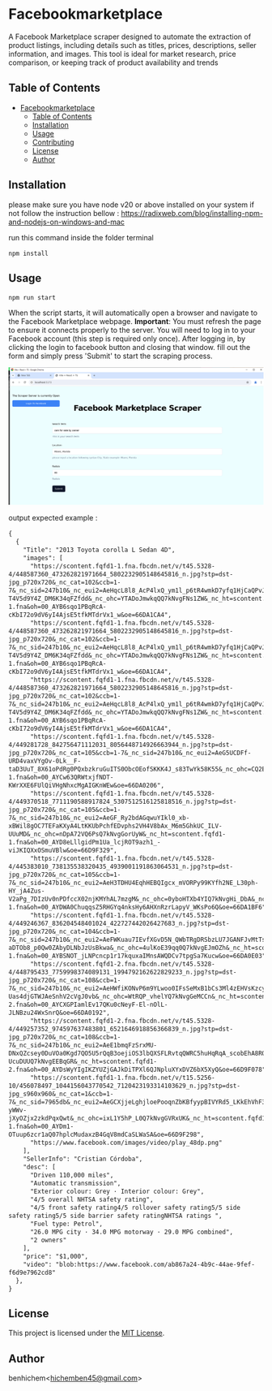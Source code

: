 # Facebookmarketplace

A Facebook Marketplace scraper designed to automate the extraction of product listings, including details such as titles, prices, descriptions, seller information, and images. This tool is ideal for market research, price comparison, or keeping track of product availability and trends

## Table of Contents
- [Facebookmarketplace](#param-githubrepo--replace------titlecase)
  - [Table of Contents](#table-of-contents)
  - [Installation](#installation)
  - [Usage](#usage)
  - [Contributing](#contributing)
  - [License](#license)
  - [Author](#author)

## Installation
please make sure you have node v20 or above installed on your system 
if not follow the instruction bellow : https://radixweb.com/blog/installing-npm-and-nodejs-on-windows-and-mac

run this command inside the folder terminal 
```
npm install
```
## Usage


```
npm run start

```
When the script starts, it will automatically open a browser and navigate to the Facebook Marketplace webpage.
**Important**: You must refresh the page to ensure it connects properly to the server.
You will need to log in to your Facebook account (this step is required only once). After logging in, by clicking the login to facebook button and closing that window.
fill out the form and simply press 'Submit' to start the scraping process.

![browserprocess](./public/New_Bitmap_Image.png)

output expected example : 
```
{
  {
    "Title": "2013 Toyota corolla L Sedan 4D",
    "images": [
      "https://scontent.fqfd1-1.fna.fbcdn.net/v/t45.5328-4/448587360_473262821971664_5802232905148645816_n.jpg?stp=dst-jpg_p720x720&_nc_cat=102&ccb=1-7&_nc_sid=247b10&_nc_eui2=AeHqcL8l8_AcP4lxQ_ym1l_p6tR4wmkD7yfq1HjCaQPvJ5UTgz6j4Le0jSNUKxO7Q-T4V5d9Y4Z_DM6K34qFZfdd&_nc_ohc=YTADoJmwkqQQ7kNvgFNs1ZW&_nc_ht=scontent.fqfd1-1.fna&oh=00_AYB6sqo1PBqRcA-cKbI72o9dV6yI4AjsE5tfkMTdrVx1_w&oe=66DA1CA4",
      "https://scontent.fqfd1-1.fna.fbcdn.net/v/t45.5328-4/448587360_473262821971664_5802232905148645816_n.jpg?stp=dst-jpg_p720x720&_nc_cat=102&ccb=1-7&_nc_sid=247b10&_nc_eui2=AeHqcL8l8_AcP4lxQ_ym1l_p6tR4wmkD7yfq1HjCaQPvJ5UTgz6j4Le0jSNUKxO7Q-T4V5d9Y4Z_DM6K34qFZfdd&_nc_ohc=YTADoJmwkqQQ7kNvgFNs1ZW&_nc_ht=scontent.fqfd1-1.fna&oh=00_AYB6sqo1PBqRcA-cKbI72o9dV6yI4AjsE5tfkMTdrVx1_w&oe=66DA1CA4",
      "https://scontent.fqfd1-1.fna.fbcdn.net/v/t45.5328-4/448587360_473262821971664_5802232905148645816_n.jpg?stp=dst-jpg_p720x720&_nc_cat=102&ccb=1-7&_nc_sid=247b10&_nc_eui2=AeHqcL8l8_AcP4lxQ_ym1l_p6tR4wmkD7yfq1HjCaQPvJ5UTgz6j4Le0jSNUKxO7Q-T4V5d9Y4Z_DM6K34qFZfdd&_nc_ohc=YTADoJmwkqQQ7kNvgFNs1ZW&_nc_ht=scontent.fqfd1-1.fna&oh=00_AYB6sqo1PBqRcA-cKbI72o9dV6yI4AjsE5tfkMTdrVx1_w&oe=66DA1CA4",
      "https://scontent.fqfd1-1.fna.fbcdn.net/v/t45.5328-4/449281728_842756471112031_8056448714926663944_n.jpg?stp=dst-jpg_p720x720&_nc_cat=105&ccb=1-7&_nc_sid=247b10&_nc_eui2=AeG5UCDFf-URD4vaxVYgOv-0Lk__F-taD3UuT_8X61oPdRg0PQxbzkruGuITS0ObcOEofSKKK4J_s83TwYk58K55&_nc_ohc=CQ2EEUnh8jAQ7kNvgEFO9M0&_nc_ht=scontent.fqfd1-1.fna&oh=00_AYCw63QRWtxjfNDT-KWrXXE6FUlQiVHgNhxcMgAIGKnWEw&oe=66DA0206",
      "https://scontent.fqfd1-1.fna.fbcdn.net/v/t45.5328-4/449370518_7711190588917824_5307512516125818516_n.jpg?stp=dst-jpg_p720x720&_nc_cat=105&ccb=1-7&_nc_sid=247b10&_nc_eui2=AeGF_Ry2bdAGqwuYIkl0_xb-xBWil8gOC7TEFaKXyA4LtKKUbPchfEDvphs2VH4V8bAx_M6m5GhkUC_ILV-UUuMD&_nc_ohc=nDpA72VQ6PsQ7kNvgGorUyW&_nc_ht=scontent.fqfd1-1.fna&oh=00_AYD8eLllgidPm1Ua_lcjROT9azh1_-viJKIQXxOSmuVBlw&oe=66D9F329",
      "https://scontent.fqfd1-1.fna.fbcdn.net/v/t45.5328-4/445383010_738135538320435_4939001191863064531_n.jpg?stp=dst-jpg_p720x720&_nc_cat=105&ccb=1-7&_nc_sid=247b10&_nc_eui2=AeH3TDHU4EqhHEBQIgcx_mVORPy99KYfh2NE_L30ph-HY_jA4Zus-V2aPg_7DIzUv0nPDfccX02njKMYhAL7mzgM&_nc_ohc=0yboHTXb4YIQ7kNvgHi_DbA&_nc_ht=scontent.fqfd1-1.fna&oh=00_AYDWA0ChuqqsZ5RHGYq4nksHy6AHXnRzrLapyV_WKsPo6Q&oe=66DA1BF6",
      "https://scontent.fqfd1-1.fna.fbcdn.net/v/t45.5328-4/449246367_836204548401024_422727442026427683_n.jpg?stp=dst-jpg_p720x720&_nc_cat=104&ccb=1-7&_nc_sid=247b10&_nc_eui2=AeFWKuau7IEvfXGvD5N_QWbTRgDRSbzLU7JGANFJvMtTslajLXQD7VgKoke-aDTOb8_p0Qw0ZAbyDLNbJzUsBkwa&_nc_ohc=4ulKoE39qq0Q7kNvgEJmOZh&_nc_ht=scontent.fqfd1-1.fna&oh=00_AYBSNOT_jLNPcncp1r17kquxaIMnsAWQDCv7tpgSa7Kucw&oe=66DA0E03",
      "https://scontent.fqfd1-2.fna.fbcdn.net/v/t45.5328-4/448795433_7759998374089131_1994792162622829233_n.jpg?stp=dst-jpg_p720x720&_nc_cat=108&ccb=1-7&_nc_sid=247b10&_nc_eui2=AeHWfiKONvP6m9YLwoo0IFsSeMxB1bCs3Ml4zEHVsKzcyXOmfXn97wBMBVVdXaB-Uas4djGTWJAeSnhV2cVgJ0vb&_nc_ohc=WtRQP_vhelYQ7kNvgGeMCCn&_nc_ht=scontent.fqfd1-2.fna&oh=00_AYCXGPIamlEv17QKu0cNeyF-El-nOlL-JLNBzu24WxSnrQ&oe=66DA0192",
      "https://scontent.fqfd1-2.fna.fbcdn.net/v/t45.5328-4/449257352_974597637483801_6521646918856366839_n.jpg?stp=dst-jpg_p720x720&_nc_cat=108&ccb=1-7&_nc_sid=247b10&_nc_eui2=AeE1bmqFzSrxMU-DNxQZcsey0DuVOa0Kgd7QO5U5rQqB3oejiOS3lbQXSFLRvtqQWRC5huHqRqA_scobEhA8RQtG&_nc_ohc=oBRH-UcuDUUQ7kNvgEEBqGR&_nc_ht=scontent.fqfd1-2.fna&oh=00_AYDsWyYIgIKZYUZjGAJkDiTPXl6QJNpluXYxDVZ6bX5XyQ&oe=66D9F078",
      "https://scontent.fqfd1-1.fna.fbcdn.net/v/t15.5256-10/456078497_1044156043770542_7120423193314103629_n.jpg?stp=dst-jpg_s960x960&_nc_cat=1&ccb=1-7&_nc_sid=7965db&_nc_eui2=AeGCXjjeLghjloePooqnZbKBfyypBIVYRd5_LKkEhVhF3vqXXRuIgNhx68oVv4sXg-yWWv-jXyOZjx2zkdPqxQwt&_nc_ohc=ixL1Y5hP_L0Q7kNvgGVRxUK&_nc_ht=scontent.fqfd1-1.fna&oh=00_AYDm1-OTuup6zcr1aQ07hplcMudaxzB4GqV8mdCaSLWaSA&oe=66D9F298",
      "https://www.facebook.com/images/video/play_48dp.png"
    ],
    "SellerInfo": "Cristian Córdoba",
    "desc": [
      "Driven 110,000 miles",
      "Automatic transmission",
      "Exterior colour: Grey · Interior colour: Grey",
      "4/5 overall NHTSA safety rating",
      "4/5 front safety rating4/5 rollover safety rating5/5 side safety rating5/5 side barrier safety ratingNHTSA ratings ",
      "Fuel type: Petrol",
      "26.0 MPG city · 34.0 MPG motorway · 29.0 MPG combined",
      "2 owners"
    ],
    "price": "$1,000",
    "video": "blob:https://www.facebook.com/ab867a24-4b9c-44ae-9fef-f6d9e7962cd8"
  },
}
```


## License
This project is licensed under the [MIT License](./LICENSE).

## Author
benhichem<<hichemben45@gmail.com>>
